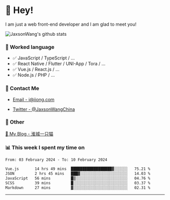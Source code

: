 # 👋 Hey!

I am just a web front-end developer and I am glad to meet you!

![JaxsonWang's github stats](https://github-readme-stats.vercel.app/api?username=JaxsonWang&&show_icons=true&&title_color=1abc9c&&icon_color=1abc9c)


### 📝 Worked language

- ✅ JavaScript / TypeScript / ...
- ✅ React Native / Flutter / UNI-App / Tora / ...
- ✅ Vue.js / React.js / ...
- ✅ Node.js / PHP / ...

### 📮 Contact Me

- [Email - i@iiong.com](mailto:i@iiong.com)

- [Twitter - @JaxsonWangChina](https://twitter.com/JaxsonWangChina)

### 🤪 Other

[📌 My Blog - 淮城一只猫](https://iiong.com)

### 📊 This week I spent my time on

<!--START_SECTION:waka-->

```txt
From: 03 February 2024 - To: 10 February 2024

Vue.js       14 hrs 49 mins  ██████████████████▓░░░░░░   75.21 %
JSON         2 hrs 45 mins   ███▓░░░░░░░░░░░░░░░░░░░░░   14.03 %
JavaScript   56 mins         █▒░░░░░░░░░░░░░░░░░░░░░░░   04.76 %
SCSS         39 mins         █░░░░░░░░░░░░░░░░░░░░░░░░   03.37 %
Markdown     27 mins         ▓░░░░░░░░░░░░░░░░░░░░░░░░   02.31 %
```

<!--END_SECTION:waka-->

---
